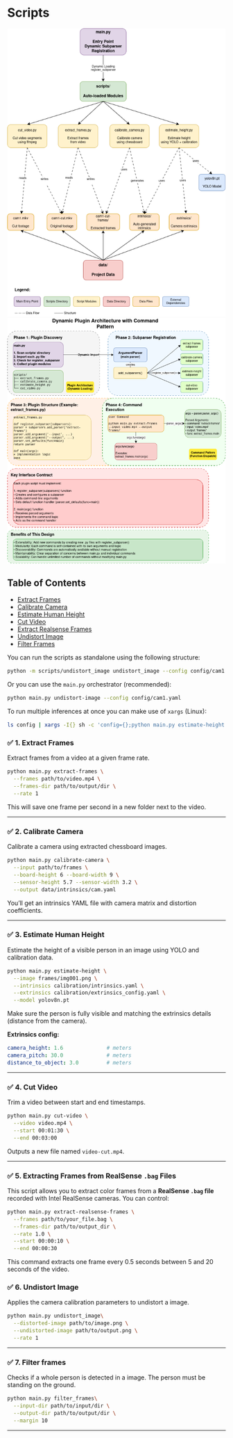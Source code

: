 # Scripts
![High Overview of the scripts architecture](../imgs/architecture_diagram.mx.drawio.png?raw=true)
![Command Design Pattern Diagram](../imgs/design_pattern_diagram.mx.drawio.png?raw=true)
## Table of Contents
  - [Extract Frames](#-1-extract-frames)
  - [Calibrate Camera](#-2-calibrate-camera)
  - [Estimate Human Height](#-3-estimate-human-height)
  - [Cut Video](#-4-cut-video)
  - [Extract Realsense Frames](#-5-extracting-frames-from-realsense-bag-files)
  - [Undistort Image](#-6-undistort-image)
  - [Filter Frames](#-7-filter-frames)

You can run the scripts as standalone using the following structure:
```bash
python -m scripts/undistort_image undistort_image --config config/cam1.yaml
```
Or you can use the `main.py` orchestrator (recommended):
```bash
python main.py undistort-image --config config/cam1.yaml
```

To run multiple inferences at once you can make use of `xargs` (Linux):
```bash
ls config | xargs -I{} sh -c 'config={};python main.py estimate-height --config config/${config}
```

### ✅ 1. Extract Frames

Extract frames from a video at a given frame rate.

```bash
python main.py extract-frames \
  --frames path/to/video.mp4 \
  --frames-dir path/to/output/dir \
  --rate 1
```

This will save one frame per second in a new folder next to the video.

---

### ✅ 2. Calibrate Camera

Calibrate a camera using extracted chessboard images.

```bash
python main.py calibrate-camera \
  --input path/to/frames \
  --board-height 6 --board-width 9 \
  --sensor-height 5.7 --sensor-width 3.2 \
  --output data/intrinsics/cam.yaml
```

You’ll get an intrinsics YAML file with camera matrix and distortion coefficients.

---

### ✅ 3. Estimate Human Height

Estimate the height of a visible person in an image using YOLO and calibration data.

```bash
python main.py estimate-height \
  --image frames/img001.png \
  --intrinsics calibration/intrinsics.yaml \
  --extrinsics calibration/extrinsics_config.yaml \
  --model yolov8n.pt
```

Make sure the person is fully visible and matching the extrinsics details (distance from the camera).

**Extrinsics config:**

```yaml
camera_height: 1.6              # meters
camera_pitch: 30.0              # meters
distance_to_object: 3.0         # meters
```

---

### ✅ 4. Cut Video

Trim a video between start and end timestamps.

```bash
python main.py cut-video \
  --video video.mp4 \
  --start 00:01:30 \
  --end 00:03:00
```

Outputs a new file named `video-cut.mp4`.

---

### ✅ 5. Extracting Frames from RealSense `.bag` Files

This script allows you to extract color frames from a **RealSense `.bag` file** recorded with Intel RealSense cameras. You can control:

```bash
python main.py extract-realsense-frames \
  --frames path/to/your_file.bag \
  --frames-dir path/to/output_dir \
  --rate 1.0 \
  --start 00:00:10 \
  --end 00:00:30
```
This command extracts one frame every 0.5 seconds between 5 and 20 seconds of the video.

### ✅ 6. Undistort Image

Applies the camera calibration parameters to undistort a image.

```bash
python main.py undistort_image\
  --distorted-image path/to/image.png \
  --undistorted-image path/to/output.png \
  --rate 1
```

---

### ✅ 7. Filter frames

Checks if a whole person is detected in a image. The person must be standing on the ground.

```bash
python main.py filter_frames\
  --input-dir path/to/input/dir \
  --output-dir path/to/output/dir \
  --margin 10
```

---
